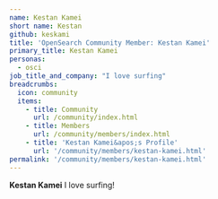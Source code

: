 ```yaml
---
name: Kestan Kamei
short name: Kestan
github: keskami
title: 'OpenSearch Community Member: Kestan Kamei'
primary_title: Kestan Kamei
personas:
  - osci
job_title_and_company: "I love surfing"
breadcrumbs:
  icon: community
  items:
    - title: Community
      url: /community/index.html
    - title: Members
      url: /community/members/index.html
    - title: 'Kestan Kamei&apos;s Profile'
      url: '/community/members/kestan-kamei.html'
permalink: '/community/members/kestan-kamei.html'
---
```


**Kestan Kamei** I love surfing!
